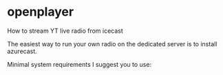 # openplayer
How to stream YT live radio from icecast

The easiest way to run your own radio on the dedicated server is to install azurecast.

Minimal system requirements I suggest you to use:
